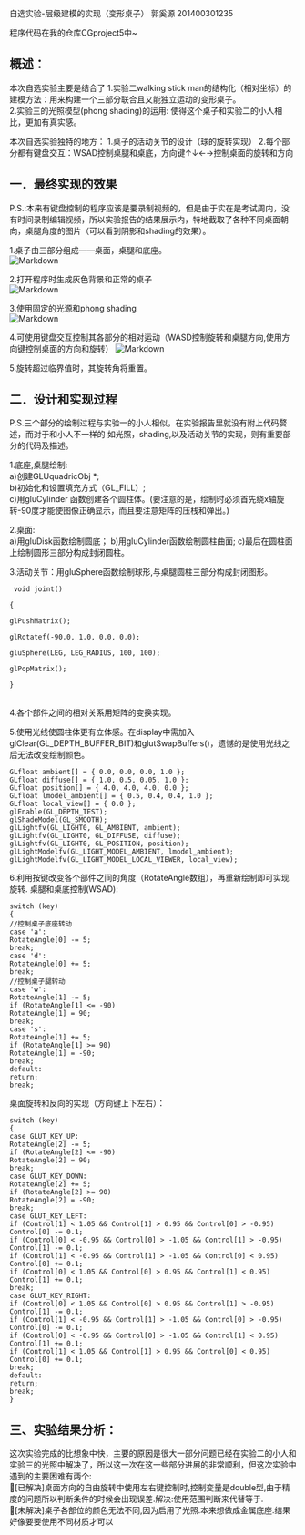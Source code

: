 ﻿自选实验-层级建模的实现（变形桌子）
郭奚源 201400301235  

程序代码在我的仓库CGproject5中~  

## 概述：
本次自选实验主要是结合了
1.实验二walking stick man的结构化（相对坐标）的建模方法：用来构建一个三部分联合且又能独立运动的变形桌子。  
2.实验三的光照模型(phong shading)的运用: 使得这个桌子和实验二的小人相比，更加有真实感。

本次自选实验独特的地方：
1.桌子的活动关节的设计（球的旋转实现）
2.每个部分都有键盘交互：WSAD控制桌腿和桌底，方向键↑↓←→控制桌面的旋转和方向
	
## 一．最终实现的效果  
P.S.:本来有键盘控制的程序应该是要录制视频的，但是由于实在是考试周内，没有时间录制编辑视频，所以实验报告的结果展示内，特地截取了各种不同桌面朝向，桌腿角度的图片（可以看到阴影和shading的效果）。

1.桌子由三部分组成——桌面，桌腿和底座。  
![Markdown](http://i1.buimg.com/1949/bc46b2f1c5773137.png)     
  
2.打开程序时生成灰色背景和正常的桌子  
![Markdown](http://i1.buimg.com/1949/d6cf15179ccf60a9.png)  

3.使用固定的光源和phong shading  
![Markdown](http://i1.buimg.com/1949/953e6feef9eb5b91.png)  

4.可使用键盘交互控制其各部分的相对运动（WASD控制旋转和桌腿方向,使用方向键控制桌面的方向和旋转）
![Markdown](http://i1.buimg.com/1949/43b173740b000f78.png)    

5.旋转超过临界值时，其旋转角将重置。



## 二．设计和实现过程  
P.S.三个部分的绘制过程与实验一的小人相似，在实验报告里就没有附上代码赘述，而对于和小人不一样的 如光照，shading,以及活动关节的实现，则有重要部分的代码及描述。  
 
1.底座,桌腿绘制:  
a)创建GLUquadricObj *;  
b)初始化和设置填充方式（GL_FILL）;  
c)用gluCylinder 函数创建各个圆柱体。(要注意的是，绘制时必须首先绕x轴旋转-90度才能使图像正确显示，而且要注意矩阵的压栈和弹出。)  
  
2.桌面:    
a)用gluDisk函数绘制圆底；
b)用gluCylinder函数绘制圆柱曲面;
c)最后在圆柱面上绘制圆形三部分构成封闭圆柱。  
  
3.活动关节：用gluSphere函数绘制球形,与桌腿圆柱三部分构成封闭图形。
    <pre><code> void joint()  
{  
glPushMatrix();  
glRotatef(-90.0, 1.0, 0.0, 0.0);    
gluSphere(LEG, LEG_RADIUS, 100, 100);   
glPopMatrix();  
}  </code></pre>  
4.各个部件之间的相对关系用矩阵的变换实现。  
  
5.使用光线使圆柱体更有立体感。在display中需加入glClear(GL_DEPTH_BUFFER_BIT)和glutSwapBuffers()，遗憾的是使用光线之后无法改变绘制颜色。   
<pre><code>GLfloat ambient[] = { 0.0, 0.0, 0.0, 1.0 };  
GLfloat diffuse[] = { 1.0, 0.5, 0.05, 1.0 };  
GLfloat position[] = { 4.0, 4.0, 4.0, 0.0 };  
GLfloat lmodel_ambient[] = { 0.5, 0.4, 0.4, 1.0 };  
GLfloat local_view[] = { 0.0 };  
glEnable(GL_DEPTH_TEST);  
glShadeModel(GL_SMOOTH);  
glLightfv(GL_LIGHT0, GL_AMBIENT, ambient);   
glLightfv(GL_LIGHT0, GL_DIFFUSE, diffuse);  
glLightfv(GL_LIGHT0, GL_POSITION, position);  
glLightModelfv(GL_LIGHT_MODEL_AMBIENT, lmodel_ambient);  
glLightModelfv(GL_LIGHT_MODEL_LOCAL_VIEWER, local_view);  </code></pre>

6.利用按键改变各个部件之间的角度（RotateAngle数组），再重新绘制即可实现旋转.
桌腿和桌底控制(WSAD):
<pre><code>switch (key)  
{   
//控制桌子底座转动  
case 'a':   
RotateAngle[0] -= 5;  
break;  
case 'd':  
RotateAngle[0] += 5;  
break;  
//控制桌子腿转动  
case 'w':  
RotateAngle[1] -= 5;  
if (RotateAngle[1] <= -90)  
RotateAngle[1] = 90;  
break;  
case 's':  
RotateAngle[1] += 5;  
if (RotateAngle[1] >= 90)  
RotateAngle[1] = -90;   
break;  
default:  
return;  
break;  </code></pre>

桌面旋转和反向的实现（方向键上下左右）：  
<pre><code>switch (key)  
{   
case GLUT_KEY_UP:  
RotateAngle[2] -= 5;  
if (RotateAngle[2] <= -90)  
RotateAngle[2] = 90;  
break;  
case GLUT_KEY_DOWN:  
RotateAngle[2] += 5;  
if (RotateAngle[2] >= 90)  
RotateAngle[2] = -90;  
break;  
case GLUT_KEY_LEFT:  
if (Control[1] < 1.05 && Control[1] > 0.95 && Control[0] > -0.95)  
Control[0] -= 0.1;  
if (Control[0] < -0.95 && Control[0] > -1.05 && Control[1] > -0.95)  
Control[1] -= 0.1;  
if (Control[1] < -0.95 && Control[1] > -1.05 && Control[0] < 0.95)  
Control[0] += 0.1;  
if (Control[0] < 1.05 && Control[0] > 0.95 && Control[1] < 0.95)  
Control[1] += 0.1;  
break;  
case GLUT_KEY_RIGHT:  
if (Control[0] < 1.05 && Control[0] > 0.95 && Control[1] > -0.95)  
Control[1] -= 0.1;  
if (Control[1] < -0.95 && Control[1] > -1.05 && Control[0] > -0.95)  
Control[0] -= 0.1;    
if (Control[0] < -0.95 && Control[0] > -1.05 && Control[1] < 0.95)  
Control[1] += 0.1;  
if (Control[1] < 1.05 && Control[1] > 0.95 && Control[0] < 0.95)  
Control[0] += 0.1;  
break;   
default:  
return;    
break;  
}  </code></pre>  

## 三、实验结果分析：
这次实验完成的比想象中快，主要的原因是很大一部分问题已经在实验二的小人和实验三的光照中解决了，所以这一次在这一些部分进展的非常顺利，但这次实验中遇到的主要困难有两个:  
[已解决]桌面方向的自由旋转中使用左右键控制时,控制变量是double型,由于精度的问题所以判断条件的时候会出现误差.解决:使用范围判断来代替等于.    
[未解决]桌子各部位的颜色无法不同,因为启用了光照.本来想做成金属底座.结果好像要要使用不同材质才可以  
